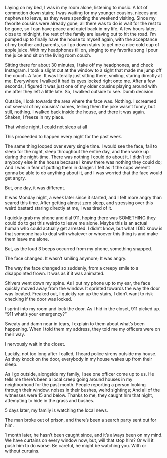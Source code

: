  

 

Laying on my bed, I was in my room alone, listening to music. A lot of commotion down stairs; I was waiting for my younger cousins, nieces and nephews to leave, as they were spending the weekend visiting. Since my favorite cousins were already gone, all there was to do is wait for the rest to be gone, so I can have peace and quiet back in my life. A few hours later, close to midnight, the rest of the family are leaving out to hit the road. I’m pumped up to finally have the house to myself again, with the acceptance of my brother and parents, so I go down stairs to get me a nice cold cup of apple juice. With my headphones till on, singing to my favorite song I pour the juice and sit on the living room couch.

Sitting there for about 30 minutes, I take off my headphones, and check Instagram. I took a slight cut at the window to a sight that made me jump off the couch. A face. It was literally just sitting there, smiling, staring directly at me. Everywhere I walked it had its eyes locked right onto me. After a few seconds, I figured it was just one of my older cousins playing around with me after they left a little late. So, I walked outside to see. Dumb decision. 

Outside, I look towards the area where the face was. Nothing. I screamed out several of my cousins' names, telling them the joke wasn’t funny, but still, nothing. I walked back inside the house, and there it was again. Shaken, I freeze in my place. 

That whole night, I could not sleep at all

This proceeded to happen every night for the past week.

The same thing looped over every single time. I would see the face, fail to sleep for the night, sleep throughout the entire day, and then wake up during the night-time. There was nothing I could do about it. I didn’t tell anybody else in the house because I knew there was nothing they could do; And I was in fear of putting them in danger. I felt as if the cops weren’t gonna be able to do anything about it, and I was worried that the face would get angry.

But, one day, it was different.

It was Monday night, a week later since it started, and I felt more angry than scared this time. After getting almost zero sleep, and stressing over this weird bastard staring directly at me, I was tired of it.

I quickly grab my phone and dial 911, hoping there was SOMETHING they could do to get this weirdo to leave me alone. Maybe this is an actual human who could actually get arrested. I didn’t know, but what I DID know is that someone has to deal with whatever or whoever this thing is and make them leave me alone.

But, as the loud 3 beeps occurred from my phone, something snapped.

The face changed. It wasn’t smiling anymore; It was angry. 

The way the face changed so suddenly, from a creepy smile to a disappointed frown. It was as if it was animated.

Shivers went down my spine. As I put my phone up to my ear, the face quickly moved away from the window. It sprinted towards the way the door was located. Freaked out, I quickly ran up the stairs, I didn’t want to risk checking if the door was locked.

I sprint into my room and lock the door. As I hid in the closet, 911 picked up. “911 what’s your emergency?”

Sweaty and damn near in tears, I explain to them about what’s been happening. When I told them my address, they told me my officers were on their way.

I nervously wait in the closet.

Luckily, not too long after I called, I heard police sirens outside my house. As they knock on the door, everybody in my house wakes up from their sleep.

As I go outside, alongside my family, I see one officer come up to us. He tells me there’s been a local creep going around houses in my neighborhood for the past month. People reporting a person looking through their window, noises in their bushes, weird sightings; And all of the witnesses were 15 and below. Thanks to me, they caught him that night, attempting to hide in the grass and bushes. 

5 days later, my family is watching the local news. 

The man broke out of prison, and there’s been a search party sent out for him.

1 month later, he hasn’t been caught since, and it’s always been on my mind. We have curtains on every window now, but, will that stop him? Or will it push him to do worse. Be careful, he might be watching you. With or without curtains.